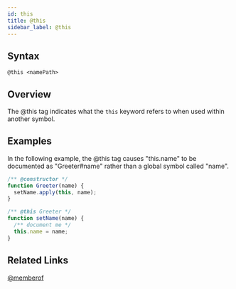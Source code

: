 ```yaml
---
id: this
title: @this
sidebar_label: @this
---
```


## Syntax

`@this <namePath>`

## Overview

The @this tag indicates what the `this` keyword refers to when used within another symbol.

## Examples

In the following example, the @this tag causes "this.name" to be documented as "Greeter#name" rather than a global symbol called "name".

```js
/** @constructor */
function Greeter(name) {
  setName.apply(this, name);
}

/** @this Greeter */
function setName(name) {
  /** document me */
  this.name = name;
}
```

## Related Links

[@memberof](./memberof.md)
